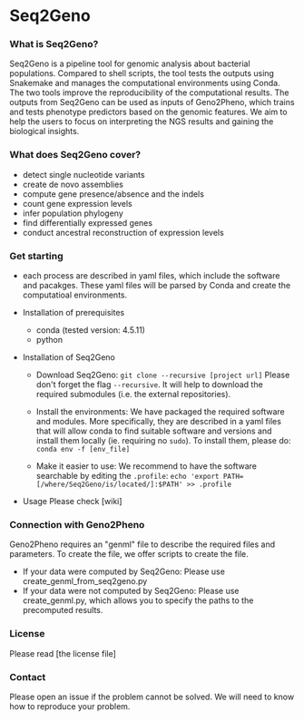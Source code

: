 # Seq2Geno

### What is Seq2Geno?
Seq2Geno is a pipeline tool for genomic analysis about bacterial populations. Compared to shell scripts, the tool tests the outputs using Snakemake and manages the computational environments using Conda. The two tools improve the reproducibility of the computational results. The outputs from Seq2Geno can be used as inputs of Geno2Pheno, which trains and tests phenotype predictors based on the genomic features. We aim to help the users to focus on interpreting the NGS results and gaining the biological insights.

### What does Seq2Geno cover?
- detect single nucleotide variants
- create de novo assemblies
- compute gene presence/absence and the indels
- count gene expression levels
- infer population phylogeny
- find differentially expressed genes
- conduct ancestral reconstruction of expression levels

### Get starting
- each process are described in yaml files, which include the software and pacakges. These yaml files will be parsed by Conda and create the computatioal environments. 
- Installation of prerequisites

    - conda (tested version: 4.5.11)
    - python

- Installation of Seq2Geno

    - Download Seq2Geno:
	`git clone --recursive [project url]`
	Please don't forget the flag `--recursive`. It will help to download the required submodules (i.e. the external repositories).

    - Install the environments:
        We have packaged the required software and modules. More specifically, they are described in a yaml files that will allow conda to find suitable software and versions and install them locally (ie. requiring no `sudo`). To install them, please do:
	`conda env -f [env_file]`

    - Make it easier to use:
        We recommend to have the software searchable by editing the `.profile`:
        `echo 'export PATH=[/where/Seq2Geno/is/located/]:$PATH' >> .profile`

- Usage
Please check [wiki]

### Connection with Geno2Pheno
Geno2Pheno requires an "genml" file to describe the required files and parameters. To create the file, we offer scripts to create the file. 
- If your data were computed by Seq2Geno:
Please use create_genml_from_seq2geno.py
- If your data were not computed by Seq2Geno:
Please use create_genml.py, which allows you to specify the paths to the precomputed results. 

### License
Please read [the license file]

### Contact
Please open an issue if the problem cannot be solved. 
We will need to know how to reproduce your problem.
